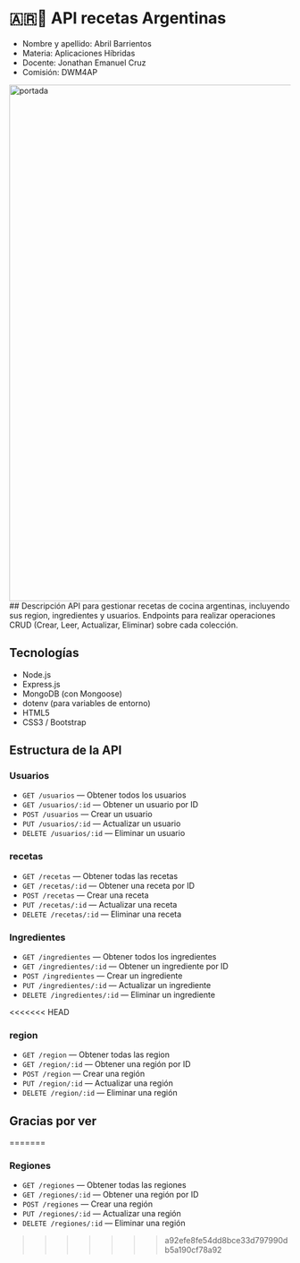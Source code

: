 # 🇦🇷🍲 API recetas Argentinas

- Nombre y apellido: Abril Barrientos
- Materia: Aplicaciones Híbridas
- Docente: Jonathan Emanuel Cruz
- Comisión: DWM4AP
<img width="1461" height="923" alt="portada" src="https://github.com/user-attachments/assets/57014235-4382-43b8-bece-2d542ad976ab" />
## Descripción
API para gestionar recetas de cocina argentinas, incluyendo sus region, ingredientes y usuarios. 
Endpoints para realizar operaciones CRUD (Crear, Leer, Actualizar, Eliminar) sobre cada colección.

## Tecnologías
- Node.js 
- Express.js
- MongoDB (con Mongoose)
- dotenv (para variables de entorno)
- HTML5
- CSS3 / Bootstrap

## Estructura de la API

### Usuarios
- `GET /usuarios` — Obtener todos los usuarios  
- `GET /usuarios/:id` — Obtener un usuario por ID  
- `POST /usuarios` — Crear un usuario  
- `PUT /usuarios/:id` — Actualizar un usuario  
- `DELETE /usuarios/:id` — Eliminar un usuario  

### recetas
- `GET /recetas` — Obtener todas las recetas  
- `GET /recetas/:id` — Obtener una receta por ID  
- `POST /recetas` — Crear una receta  
- `PUT /recetas/:id` — Actualizar una receta  
- `DELETE /recetas/:id` — Eliminar una receta  

### Ingredientes
- `GET /ingredientes` — Obtener todos los ingredientes  
- `GET /ingredientes/:id` — Obtener un ingrediente por ID  
- `POST /ingredientes` — Crear un ingrediente  
- `PUT /ingredientes/:id` — Actualizar un ingrediente  
- `DELETE /ingredientes/:id` — Eliminar un ingrediente  

<<<<<<< HEAD
### region
- `GET /region` — Obtener todas las region  
- `GET /region/:id` — Obtener una región por ID  
- `POST /region` — Crear una región  
- `PUT /region/:id` — Actualizar una región  
- `DELETE /region/:id` — Eliminar una región  

## Gracias por ver
=======
### Regiones
- `GET /regiones` — Obtener todas las regiones  
- `GET /regiones/:id` — Obtener una región por ID  
- `POST /regiones` — Crear una región  
- `PUT /regiones/:id` — Actualizar una región  
- `DELETE /regiones/:id` — Eliminar una región  
>>>>>>> a92efe8fe54dd8bce33d797990db5a190cf78a92
